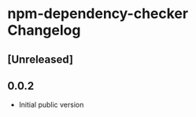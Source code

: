 <!-- Keep a Changelog guide -> https://keepachangelog.com -->

# npm-dependency-checker Changelog

## [Unreleased]

## 0.0.2

- Initial public version
